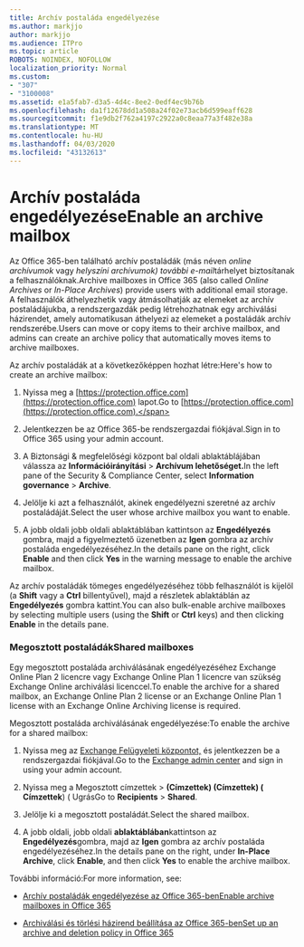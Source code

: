 ```yaml
---
title: Archív postaláda engedélyezése
ms.author: markjjo
author: markjjo
ms.audience: ITPro
ms.topic: article
ROBOTS: NOINDEX, NOFOLLOW
localization_priority: Normal
ms.custom:
- "307"
- "3100008"
ms.assetid: e1a5fab7-d3a5-4d4c-8ee2-0edf4ec9b76b
ms.openlocfilehash: da1f12678dd1a508a24f02e73acb6d599eaff628
ms.sourcegitcommit: f1e9db2f762a4197c2922a0c8eaa77a3f482e38a
ms.translationtype: MT
ms.contentlocale: hu-HU
ms.lasthandoff: 04/03/2020
ms.locfileid: "43132613"
---
```

# <a name="enable-an-archive-mailbox"></a><span data-ttu-id="797be-102">Archív postaláda engedélyezése</span><span class="sxs-lookup"><span data-stu-id="797be-102">Enable an archive mailbox</span></span>

<span data-ttu-id="797be-103">Az Office 365-ben található archív postaládák (más néven *online archívumok* vagy *helyszíni archívumok) további e-mail*tárhelyet biztosítanak a felhasználóknak.</span><span class="sxs-lookup"><span data-stu-id="797be-103">Archive mailboxes in Office 365 (also called *Online Archives* or *In-Place Archives*) provide users with additional email storage.</span></span> <span data-ttu-id="797be-104">A felhasználók áthelyezhetik vagy átmásolhatják az elemeket az archív postaládájukba, a rendszergazdák pedig létrehozhatnak egy archiválási házirendet, amely automatikusan áthelyezi az elemeket a postaládák archív rendszerébe.</span><span class="sxs-lookup"><span data-stu-id="797be-104">Users can move or copy items to their archive mailbox, and admins can create an archive policy that automatically moves items to archive mailboxes.</span></span>
  
<span data-ttu-id="797be-105">Az archív postaládák at a következőképpen hozhat létre:</span><span class="sxs-lookup"><span data-stu-id="797be-105">Here's how to create an archive mailbox:</span></span>
  
1. <span data-ttu-id="797be-106">Nyissa meg a [https://protection.office.com](https://protection.office.com) lapot.</span><span class="sxs-lookup"><span data-stu-id="797be-106">Go to [https://protection.office.com](https://protection.office.com).</span></span>

2. <span data-ttu-id="797be-107">Jelentkezzen be az Office 365-be rendszergazdai fiókjával.</span><span class="sxs-lookup"><span data-stu-id="797be-107">Sign in to Office 365 using your admin account.</span></span>

3. <span data-ttu-id="797be-108">A Biztonsági &amp; megfelelőségi központ bal oldali ablaktáblájában válassza az **Információirányítási** \> **Archívum lehetőséget.**</span><span class="sxs-lookup"><span data-stu-id="797be-108">In the left pane of the Security &amp; Compliance Center, select **Information governance** \> **Archive**.</span></span>

4. <span data-ttu-id="797be-109">Jelölje ki azt a felhasználót, akinek engedélyezni szeretné az archív postaládáját.</span><span class="sxs-lookup"><span data-stu-id="797be-109">Select the user whose archive mailbox you want to enable.</span></span>

5. <span data-ttu-id="797be-110">A jobb oldali jobb oldali ablaktáblában kattintson az **Engedélyezés** gombra, majd a figyelmeztető üzenetben az **Igen** gombra az archív postaláda engedélyezéséhez.</span><span class="sxs-lookup"><span data-stu-id="797be-110">In the details pane on the right, click **Enable** and then click **Yes** in the warning message to enable the archive mailbox.</span></span>

<span data-ttu-id="797be-111">Az archív postaládák tömeges engedélyezéséhez több felhasználót is kijelöl (a **Shift** vagy a **Ctrl** billentyűvel), majd a részletek ablaktáblán az **Engedélyezés** gombra kattint.</span><span class="sxs-lookup"><span data-stu-id="797be-111">You can also bulk-enable archive mailboxes by selecting multiple users (using the **Shift** or **Ctrl** keys) and then clicking **Enable** in the details pane.</span></span>
  
### <a name="shared-mailboxes"></a><span data-ttu-id="797be-112">Megosztott postaládák</span><span class="sxs-lookup"><span data-stu-id="797be-112">Shared mailboxes</span></span>

<span data-ttu-id="797be-113">Egy megosztott postaláda archiválásának engedélyezéséhez Exchange Online Plan 2 licencre vagy Exchange Online Plan 1 licencre van szükség Exchange Online archiválási licenccel.</span><span class="sxs-lookup"><span data-stu-id="797be-113">To enable the archive for a shared mailbox, an Exchange Online Plan 2 license or an Exchange Online Plan 1 license with an Exchange Online Archiving license is required.</span></span>  

<span data-ttu-id="797be-114">Megosztott postaláda archiválásának engedélyezése:</span><span class="sxs-lookup"><span data-stu-id="797be-114">To enable the archive for a shared mailbox:</span></span>

1. <span data-ttu-id="797be-115">Nyissa meg az [Exchange Felügyeleti központot,](https://outlook.office365.com/ecp) és jelentkezzen be a rendszergazdai fiókjával.</span><span class="sxs-lookup"><span data-stu-id="797be-115">Go to the [Exchange admin center](https://outlook.office365.com/ecp) and sign in using your admin account.</span></span>

2. <span data-ttu-id="797be-116">Nyissa meg a Megosztott címzettek > **(Címzettek) (Címzettek) (** **Címzettek**) ( Ugrás</span><span class="sxs-lookup"><span data-stu-id="797be-116">Go to **Recipients** > **Shared**.</span></span>

3. <span data-ttu-id="797be-117">Jelölje ki a megosztott postaládát.</span><span class="sxs-lookup"><span data-stu-id="797be-117">Select the shared mailbox.</span></span>

4. <span data-ttu-id="797be-118">A jobb oldali, jobb oldali **ablaktáblában**kattintson az **Engedélyezés**gombra, majd az **Igen** gombra az archív postaláda engedélyezéséhez.</span><span class="sxs-lookup"><span data-stu-id="797be-118">In the details pane on the right, under **In-Place Archive**, click **Enable**, and then click **Yes** to enable the archive mailbox.</span></span>

<span data-ttu-id="797be-119">További információ:</span><span class="sxs-lookup"><span data-stu-id="797be-119">For more information, see:</span></span>
  
- [<span data-ttu-id="797be-120">Archív postaládák engedélyezése az Office 365-ben</span><span class="sxs-lookup"><span data-stu-id="797be-120">Enable archive mailboxes in Office 365</span></span>](https://docs.microsoft.com/office365/securitycompliance/enable-archive-mailboxes)

- [<span data-ttu-id="797be-121">Archiválási és törlési házirend beállítása az Office 365-ben</span><span class="sxs-lookup"><span data-stu-id="797be-121">Set up an archive and deletion policy in Office 365</span></span>](https://docs.microsoft.com//office365/securitycompliance/set-up-an-archive-and-deletion-policy-for-mailboxes)
